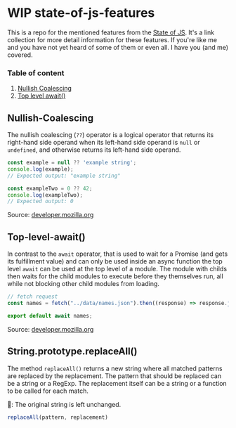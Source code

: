 # WIP state-of-js-features
This is a repo for the mentioned features from the [State of JS](https://2022.stateofjs.com/). It's a link collection for more detail information for these features. If you're like me and you have not yet heard of some of them or even all. I have you (and me) covered. 

### Table of content
1. [Nullish Coalescing](#nullish-coalescing)
2. [Top level await()](#top-level-await)

## Nullish-Coalescing

The nullish coalescing (`??`) operator is a logical operator that returns its right-hand side operand when its left-hand side operand is `null` or `undefined`, and otherwise returns its left-hand side operand. 

```js
const example = null ?? 'example string';
console.log(example);
// Expected output: "example string"

const exampleTwo = 0 ?? 42;
console.log(exampleTwo);
// Expected output: 0
```

Source: [developer.mozilla.org][1]


## Top-level-await()

In contrast to the `await` operator, that is used to wait for a Promise (and gets its fulfillment value) and can only be used inside an async function the top level `await` can be used at the top level of a module. The module with childs then waits for the child modules to execute before they themselves run, all while not blocking other child modules from loading.

```js
// fetch request
const names = fetch("../data/names.json").then((response) => response.json());

export default await names;
```
Source: [developer.mozilla.org][2] 

## String.prototype.replaceAll()

The method `replaceAll()` returns a new string where all matched patterns are replaced by the replacement. The pattern that should be replaced can be a string or a RegExp. The replacement itself can be a string or a function to be called for each match. 

🧐: The original string is left unchanged.

```js
replaceAll(pattern, replacement)
```


[1]: https://developer.mozilla.org/en-US/docs/Web/JavaScript/Reference/Operators/Nullish_coalescing 
[2]: https://developer.mozilla.org/en-US/docs/Web/JavaScript/Reference/Operators/await
